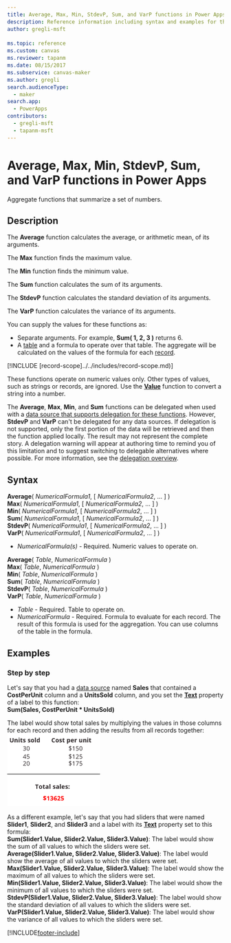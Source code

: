 ```yaml
---
title: Average, Max, Min, StdevP, Sum, and VarP functions in Power Apps
description: Reference information including syntax and examples for the Average, Max, Min, StdevP, Sum, and VarP functions in Power Apps.
author: gregli-msft

ms.topic: reference
ms.custom: canvas
ms.reviewer: tapanm
ms.date: 08/15/2017
ms.subservice: canvas-maker
ms.author: gregli
search.audienceType: 
  - maker
search.app: 
  - PowerApps
contributors:
  - gregli-msft
  - tapanm-msft
---
```

# Average, Max, Min, StdevP, Sum, and VarP functions in Power Apps
Aggregate functions that summarize a set of numbers.

## Description
The **Average** function calculates the average, or arithmetic mean, of its arguments.

The **Max** function finds the maximum value.

The **Min** function finds the minimum value.

The **Sum** function calculates the sum of its arguments.

The **StdevP** function calculates the standard deviation of its arguments.

The **VarP** function calculates the variance of its arguments.

You can supply the values for these functions as:

* Separate arguments. For example, **Sum( 1, 2, 3 )** returns 6.
* A [table](/power-apps/maker/canvas-apps/working-with-tables) and a formula to operate over that table.  The aggregate will be calculated on the values of the formula for each [record](/power-apps/maker/canvas-apps/working-with-tables#records).  

[!INCLUDE [record-scope]../../includes/record-scope.md)]

These functions operate on numeric values only. Other types of values, such as strings or records, are ignored. Use the **[Value](function-value.md)** function to convert a string into a number.

The **Average**, **Max**, **Min**, and **Sum** functions can be delegated when used with a [data source that supports delegation for these functions](/power-apps/maker/canvas-apps/delegation-overview).  However, **StdevP** and **VarP** can't be delegated for any data sources.  If delegation is not supported, only the first portion of the data will be retrieved and then the function applied locally.  The result may not represent the complete story.  A delegation warning will appear at authoring time to remind you of this limitation and to suggest switching to delegable alternatives where possible. For more information, see the [delegation overview](/power-apps/maker/canvas-apps/delegation-overview).

## Syntax
**Average**( *NumericalFormula1*, [ *NumericalFormula2*, ... ] )<br>**Max**( *NumericalFormula1*, [ *NumericalFormula2*, ... ] )<br>**Min**( *NumericalFormula1*, [ *NumericalFormula2*, ... ] )<br>**Sum**( *NumericalFormula1*, [ *NumericalFormula2*, ... ] )<br>**StdevP**( *NumericalFormula1*, [ *NumericalFormula2*, ... ] )<br>**VarP**( *NumericalFormula1*, [ *NumericalFormula2*, ... ] )

* *NumericalFormula(s)* - Required.  Numeric values to operate on.

**Average**( *Table*, *NumericalFormula* )<br>**Max**( *Table*, *NumericalFormula* )<br>**Min**( *Table*, *NumericalFormula* )<br>**Sum**( *Table*, *NumericalFormula* )<br>**StdevP**( *Table*, *NumericalFormula* )<br>**VarP**( *Table*, *NumericalFormula* )

* *Table* - Required.  Table to operate on.
* *NumericalFormula* - Required. Formula to evaluate for each record. The result of this formula is used for the aggregation. You can use columns of the table in the formula.

## Examples
### Step by step
Let's say that you had a [data source](/power-apps/maker/canvas-apps/working-with-data-sources) named **Sales** that contained a **CostPerUnit** column and a **UnitsSold** column, and you set the **[Text](/power-apps/maker/canvas-apps/controls/properties-core)** property of a label to this function:<br>
**Sum(Sales, CostPerUnit * UnitsSold)**

The label would show total sales by multiplying the values in those columns for each record and then adding the results from all records together:<br>![Calculate total sales from units sold and cost per unit.](./media/function-aggregates/total-sales.png)

As a different example, let's say that you had sliders that were named **Slider1**, **Slider2**, and **Slider3** and a label with its **[Text](/power-apps/maker/canvas-apps/controls/properties-core)** property set to this formula:<br>
**Sum(Slider1.Value, Slider2.Value, Slider3.Value)**: The label would show the sum of all values to which the sliders were set.<br>
**Average(Slider1.Value, Slider2.Value, Slider3.Value)**: The label would show the average of all values to which the sliders were set.<br>
**Max(Slider1.Value, Slider2.Value, Slider3.Value)**: The label would show the maximum of all values to which the sliders were set.<br>
**Min(Slider1.Value, Slider2.Value, Slider3.Value)**: The label would show the minimum of all values to which the sliders were set.<br>
**StdevP(Slider1.Value, Slider2.Value, Slider3.Value)**: The label would show the standard deviation of all values to which the sliders were set.<br>
**VarP(Slider1.Value, Slider2.Value, Slider3.Value)**: The label would show the variance of all values to which the sliders were set.





[!INCLUDE[footer-include](../../includes/footer-banner.md)]